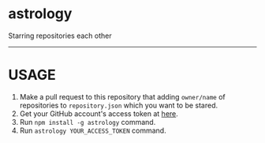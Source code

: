 # astrology
Starring repositories each other

---

# USAGE

1. Make a pull request to this repository that adding `owner/name` of repositories to `repository.json` which you want to be stared.
2. Get your GitHub account's access token at [here](https://github.com/settings/tokens).
3. Run `npm install -g astrology` command.
4. Run `astrology YOUR_ACCESS_TOKEN` command. 